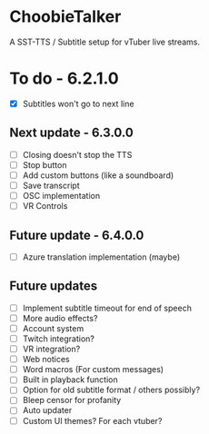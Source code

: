 # ChoobieTalker
A SST-TTS / Subtitle setup for vTuber live streams.

# To do - 6.2.1.0
- [x] Subtitles won't go to next line

## Next update - 6.3.0.0
- [ ] Closing doesn't stop the TTS
- [ ] Stop button
- [ ] Add custom buttons (like a soundboard)
- [ ] Save transcript
- [ ] OSC implementation
- [ ] VR Controls

## Future update - 6.4.0.0
- [ ] Azure translation implementation (maybe)

## Future updates
- [ ] Implement subtitle timeout for end of speech
- [ ] More audio effects?
- [ ] Account system
- [ ] Twitch integration?
- [ ] VR integration?
- [ ] Web notices
- [ ] Word macros (For custom messages)
- [ ] Built in playback function
- [ ] Option for old subtitle format / others possibly?
- [ ] Bleep censor for profanity
- [ ] Auto updater
- [ ] Custom UI themes? For each vtuber?
